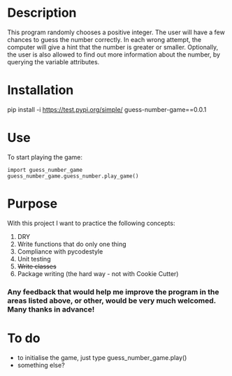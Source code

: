 # Description

This program randomly chooses a positive integer. The user will have a few chances to guess the number correctly. In each wrong attempt, the computer will give a hint that the number is greater or smaller. Optionally, the user is also allowed to find out more information about the number, by querying the variable attributes.

# Installation

pip install -i https://test.pypi.org/simple/ guess-number-game==0.0.1


# Use

To start playing the game:
```
import guess_number_game
guess_number_game.guess_number.play_game()
```

# Purpose

With this project I want to practice the following concepts:
1. DRY
2. Write functions that do only one thing
3. Compliance with pycodestyle
4. Unit testing
5. ~~Write classes~~
6. Package writing (the hard way - not with Cookie Cutter)

### Any feedback that would help me improve the program in the areas listed above, or other, would be very much welcomed. Many thanks in advance!


# To do
- to initialise the game, just type guess_number_game.play()
- something else?

